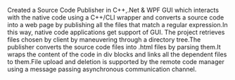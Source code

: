Created a Source Code Publisher in C++,.Net & WPF GUI which interacts with the native code using a C++/CLI wrapper and converts a source code into a web page by publishing all the files that match a regular expression.In this way, native code applications get support of GUI.
The project retrieves files chosen by client by maneuvering through a directory tree.The publisher converts the source code files into .html files by parsing them.It wraps the content of the code in div blocks and links all the dependent files to them.File upload and deletion is supported by the remote code manager using a message passing asynchronous communication channel.
